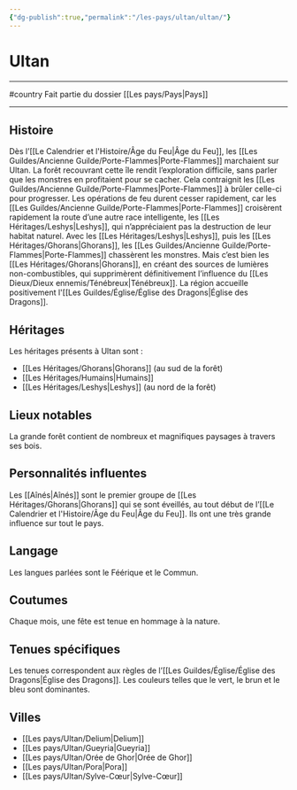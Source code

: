```yaml
---
{"dg-publish":true,"permalink":"/les-pays/ultan/ultan/"}
---
```


# Ultan
---
#country 
Fait partie du dossier [[Les pays/Pays\|Pays]]

-------
## Histoire
Dès l’[[Le Calendrier et l'Histoire/Âge du Feu\|Âge du Feu]], les [[Les Guildes/Ancienne Guilde/Porte-Flammes\|Porte-Flammes]] marchaient sur Ultan. La forêt recouvrant cette île rendit l’exploration difficile, sans parler que les monstres en profitaient pour se cacher. Cela contraignit les [[Les Guildes/Ancienne Guilde/Porte-Flammes\|Porte-Flammes]] à brûler celle-ci pour progresser.
Les opérations de feu durent cesser rapidement, car les [[Les Guildes/Ancienne Guilde/Porte-Flammes\|Porte-Flammes]] croisèrent rapidement la route d’une autre race intelligente, les [[Les Héritages/Leshys\|Leshys]], qui n’appréciaient pas la destruction de leur habitat naturel.
Avec les [[Les Héritages/Leshys\|Leshys]], puis les [[Les Héritages/Ghorans\|Ghorans]], les [[Les Guildes/Ancienne Guilde/Porte-Flammes\|Porte-Flammes]] chassèrent les monstres. Mais c’est bien les [[Les Héritages/Ghorans\|Ghorans]], en créant des sources de lumières non-combustibles, qui supprimèrent définitivement l’influence du [[Les Dieux/Dieux ennemis/Ténébreux\|Ténébreux]].
La région accueille positivement l'[[Les Guildes/Église/Église des Dragons\|Église des Dragons]].
## Héritages
Les héritages présents à Ultan sont :
- [[Les Héritages/Ghorans\|Ghorans]] (au sud de la forêt)
- [[Les Héritages/Humains\|Humains]]
- [[Les Héritages/Leshys\|Leshys]] (au nord de la forêt)
## Lieux notables
La grande forêt contient de nombreux et magnifiques paysages à travers ses bois.
## Personnalités influentes
Les [[Aînés\|Aînés]] sont le premier groupe de [[Les Héritages/Ghorans\|Ghorans]] qui se sont éveillés, au tout début de l’[[Le Calendrier et l'Histoire/Âge du Feu\|Âge du Feu]]. Ils ont une très grande influence sur tout le pays.
## Langage
Les langues parlées sont le Féérique et le Commun.
## Coutumes
Chaque mois, une fête est tenue en hommage à la nature.
## Tenues spécifiques
Les tenues correspondent aux règles de l’[[Les Guildes/Église/Église des Dragons\|Église des Dragons]]. Les couleurs telles que le vert, le brun et le bleu sont dominantes.
## Villes
- [[Les pays/Ultan/Delium\|Delium]]
- [[Les pays/Ultan/Gueyria\|Gueyria]]
- [[Les pays/Ultan/Orée de Ghor\|Orée de Ghor]]
- [[Les pays/Ultan/Pora\|Pora]]
- [[Les pays/Ultan/Sylve-Cœur\|Sylve-Cœur]]